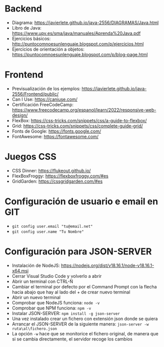 # Backend

* Diagrama: https://javierlete.github.io/java-2556/DIAGRAMAS/Java.html
* Libro de Java: https://www.upv.es/sma/java/manuales/Aprenda%20Java.pdf
* Ejercicios básicos: http://puntocomnoesunlenguaje.blogspot.com/p/ejercicios.html
* Ejercicios de orientación a objetos: https://puntocomnoesunlenguaje.blogspot.com/p/blog-page.html

# Frontend
* Previsualización de los ejemplos: https://javierlete.github.io/java-2556/Frontend/public/
* Can I Use: https://caniuse.com/
* Certificación FreeCodeCamp: https://www.freecodecamp.org/espanol/learn/2022/responsive-web-design/
* FlexBox: https://css-tricks.com/snippets/css/a-guide-to-flexbox/
* Grid: https://css-tricks.com/snippets/css/complete-guide-grid/
* Fonts de Google: https://fonts.google.com/
* FontAwesome: https://fontawesome.com/

# Juegos CSS
* CSS Dinner: https://flukeout.github.io/
* FlexBoxFroggy: https://flexboxfroggy.com/#es
* GridGarden: https://cssgridgarden.com/#es

# Configuración de usuario e email en GIT
* ```git config user.email "tu@email.net"```
* ```git config user.name "Tu Nombre"```

# Configuración para JSON-SERVER

* Instalación de NodeJS: https://nodejs.org/dist/v18.16.1/node-v18.16.1-x64.msi
* Cerrar Visual Studio Code y volverlo a abrir
* Abrir un terminal con CTRL-Ñ
* Cambiar el terminal por defecto por el Command Prompt con la flecha hacia abajo que hay al lado del + de crear nuevo terminal
* Abrir un nuevo terminal
* Comprobar que NodeJS funciona: ```node -v```
* Comprobar que NPM funciona: ```npm -v```
* Instalar JSON-SERVER: ```npm install -g json-server```
* Una vez instalado crear un fichero con extensión json donde se quiera
* Arrancar el JSON-SERVER de la siguiente manera: ```json-server -w ruta\al\fichero.json```
* La opción ```-w``` hace que se monitorice el fichero original, de manera que si se cambia directamente, el servidor recoge los cambios
